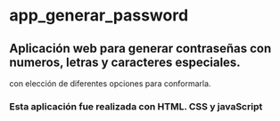 # app_generar_password

## Aplicación web para generar contraseñas con numeros, letras y caracteres especiales.
con elección de diferentes opciones para conformarla.

### Esta aplicación fue realizada con HTML. CSS y javaScript


